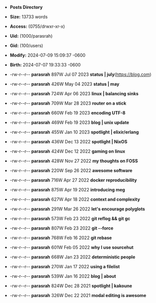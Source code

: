- **Posts Directory**
- **Size:** 13733 words
- **Access:** (0755/drwxr-xr-x)
- **Uid:** (1000/parasrah)
- **Gid:** (100/users)
- **Modify:** 2024-07-09 15:09:37 -0600
- **Birth:** 2024-07-07 19:33:33 -0600

- -rw-r--r-- **parasrah** 897W Jul 07 2023 **status | july**(https://blog.com)
- -rw-r--r-- **parasrah** 426W May 04 2023 **status | may**
- -rw-r--r-- **parasrah** 724W Apr 06 2023 **linux | balancing sinks**
- -rw-r--r-- **parasrah** 709W Mar 28 2023 **router on a stick**
- -rw-r--r-- **parasrah** 660W Feb 19 2023 **encoding UTF-8**
- -rw-r--r-- **parasrah** 469W Feb 19 2023 **blog | unix update**
- -rw-r--r-- **parasrah** 455W Jan 10 2023 **spotlight | elixir/erlang**
- -rw-r--r-- **parasrah** 436W Dec 13 2022 **spotlight | NixOS**
- -rw-r--r-- **parasrah** 424W Dec 12 2022 **gaming on linux**
- -rw-r--r-- **parasrah** 428W Nov 27 2022 **my thoughts on FOSS**
- -rw-r--r-- **parasrah** 220W Sep 26 2022 **awesome software**
- -rw-r--r-- **parasrah** 716W Apr 27 2022 **docker reproducibility**
- -rw-r--r-- **parasrah** 875W Apr 19 2022 **introducing meg**
- -rw-r--r-- **parasrah** 627W Apr 18 2022 **context and complexity**
- -rw-r--r-- **parasrah** 291W Mar 26 2022 **let's encourage polyglots**
- -rw-r--r-- **parasrah** 573W Feb 23 2022 **git reflog && git gc**
- -rw-r--r-- **parasrah** 807W Feb 23 2022 **git --force**
- -rw-r--r-- **parasrah** 768W Feb 16 2022 **git rebase**
- -rw-r--r-- **parasrah** 601W Feb 05 2022 **why I use sourcehut**
- -rw-r--r-- **parasrah** 668W Jan 23 2022 **deterministic people**
- -rw-r--r-- **parasrah** 270W Jan 17 2022 **using a filelist**
- -rw-r--r-- **parasrah** 539W Jan 16 2022 **blog | about**
- -rw-r--r-- **parasrah** 824W Dec 28 2021 **spotlight | kakoune**
- -rw-r--r-- **parasrah** 326W Dec 22 2021 **modal editing is awesome**
